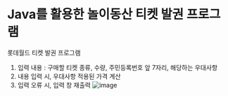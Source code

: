 # Java를 활용한 놀이동산 티켓 발권 프로그램
롯데월드 티켓 발권 프로그램
1. 입력 내용 : 구매할 티켓 종류, 수량, 주민등록번호 앞 7자리, 해당하는 우대사항
2. 내용 입력 시, 우대사항 적용된 가격 계산
3. 입력 오류 시, 입력 창 재출력
![image](https://user-images.githubusercontent.com/100850714/163759506-a1da4654-6f44-4e14-aef0-d4485232c564.png)
